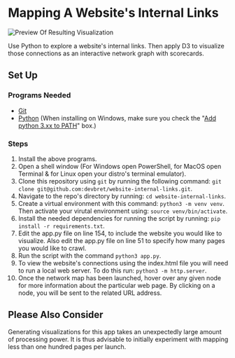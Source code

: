 # Mapping A Website's Internal Links

![Preview Of Resulting Visualization](https://hosting.photobucket.com/bbcfb0d4-be20-44a0-94dc-65bff8947cf2/ad55b31e-edf3-4a21-a6a2-3e61f4d84a0b.jpg)

Use Python to explore a website's internal links. Then apply D3 to visualize those connections as an interactive network graph with scorecards.

## Set Up

### Programs Needed

- [Git](https://git-scm.com/downloads)
- [Python](https://www.python.org/downloads/) (When installing on Windows, make sure you check the "[Add python 3.xx to PATH](https://hosting.photobucket.com/images/i/bernhoftbret/python.png)" box.)

### Steps

1. Install the above programs.
2. Open a shell window (For Windows open PowerShell, for MacOS open Terminal & for Linux open your distro's terminal emulator).
3. Clone this repository using `git` by running the following command: `git clone git@github.com:devbret/website-internal-links.git`.
4. Navigate to the repo's directory by running: `cd website-internal-links`.
5. Create a virtual environment with this command: `python3 -m venv venv`. Then activate your virutal environment using: `source venv/bin/activate`.
6. Install the needed dependencies for running the script by running: `pip install -r requirements.txt`.
7. Edit the app.py file on line 154, to include the website you would like to visualize. Also edit the app.py file on line 51 to specify how many pages you would like to crawl.
8. Run the script with the command `python3 app.py`.
9. To view the website's connections using the index.html file you will need to run a local web server. To do this run: `python3 -m http.server`.
10. Once the network map has been launched, hover over any given node for more information about the particular web page. By clicking on a node, you will be sent to the related URL address.

## Please Also Consider

Generating visualizations for this app takes an unexpectedly large amount of processing power. It is thus advisable to initially experiment with mapping less than one hundred pages per launch.
